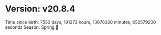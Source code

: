 # Version: v20.8.4
Time since birth: 7553 days, 181272 hours, 10876320 minutes, 652579200 seconds
Season: Spring 🌸
